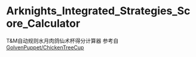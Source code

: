 # Arknights_Integrated_Strategies_Score_Calculator
T&amp;M自动规则水月肉鸽仙术杯得分计算器
参考自[GolvenPuppet/ChickenTreeCup](https://github.com/GolvenPuppet/ChickenTreeCup)
